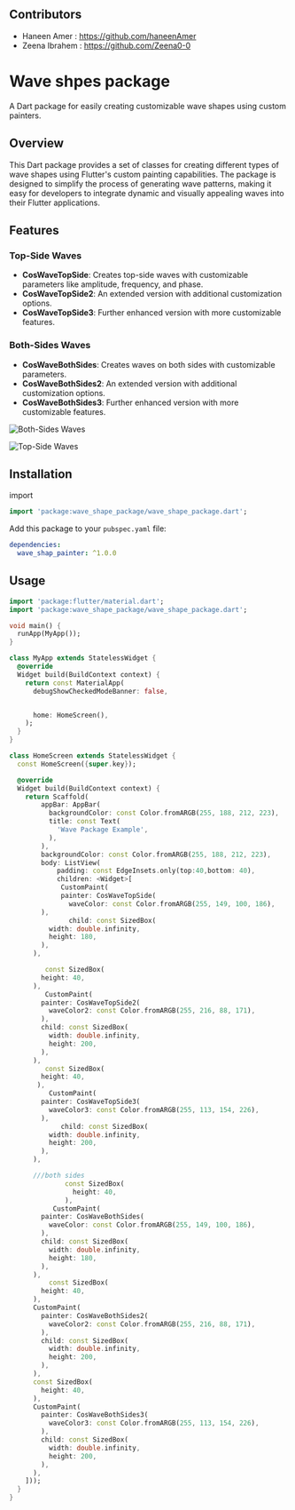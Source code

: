 
## Contributors
- Haneen Amer : https://github.com/haneenAmer
- Zeena Ibrahem : https://github.com/Zeena0-0



# Wave shpes package

A Dart package for easily creating customizable wave shapes using custom painters.

## Overview

This Dart package provides a set of classes for creating different types of wave shapes using Flutter's
custom painting capabilities. The package is designed to simplify the process of generating wave
patterns, making it easy for developers to integrate dynamic and visually appealing waves into their
Flutter applications.

## Features

### Top-Side Waves

- **CosWaveTopSide**: Creates top-side waves with customizable parameters like amplitude, frequency, and phase. 
- **CosWaveTopSide2**: An extended version with additional customization options.
- **CosWaveTopSide3**: Further enhanced version with more customizable features.

### Both-Sides Waves

- **CosWaveBothSides**: Creates waves on both sides with customizable parameters. 
- **CosWaveBothSides2**: An extended version with additional customization options. 
- **CosWaveBothSides3**: Further enhanced version with more customizable features. 

![Both-Sides Waves](https://cdn.discordapp.com/attachments/1166330871389884477/1194724209239281914/IMG_20240110_222704_660.png?ex=65b164a0&is=659eefa0&hm=f9f186bbdb96bd1656eca7b2e207f26654e99bf06e5ee7b068af435d741d98ec&)

![Top-Side Waves](https://cdn.discordapp.com/attachments/1166330871389884477/1194724208941469858/IMG_20240110_222707_001.png?ex=65b164a0&is=659eefa0&hm=a4a843a457189261819a7fea44d7f5f42613bd6caf657e7f82dbf0415c2a9edf&)


## Installation
import
```dart
import 'package:wave_shape_package/wave_shape_package.dart';
```
Add this package to your `pubspec.yaml` file:

```yaml
dependencies:
  wave_shap_painter: ^1.0.0
```


## Usage 
```dart
import 'package:flutter/material.dart';
import 'package:wave_shape_package/wave_shape_package.dart';

void main() {
  runApp(MyApp());
}

class MyApp extends StatelessWidget {
  @override
  Widget build(BuildContext context) {
    return const MaterialApp(
      debugShowCheckedModeBanner: false,


      home: HomeScreen(),
    );
  }
}

class HomeScreen extends StatelessWidget {
  const HomeScreen({super.key});

  @override
  Widget build(BuildContext context) {
    return Scaffold(
        appBar: AppBar(
          backgroundColor: const Color.fromARGB(255, 188, 212, 223),
          title: const Text(
            'Wave Package Example',
          ),
        ),
        backgroundColor: const Color.fromARGB(255, 188, 212, 223),
        body: ListView(
            padding: const EdgeInsets.only(top:40,bottom: 40),
            children: <Widget>[
             CustomPaint(
             painter: CosWaveTopSide(
               waveColor: const Color.fromARGB(255, 149, 100, 186),
        ),
               child: const SizedBox(
          width: double.infinity,
          height: 180,
        ),
      ),

         const SizedBox(
        height: 40,
      ),
         CustomPaint(
        painter: CosWaveTopSide2(
          waveColor2: const Color.fromARGB(255, 216, 88, 171),
        ),
        child: const SizedBox(
          width: double.infinity,
          height: 200,
        ),
      ),
         const SizedBox(
        height: 40,
       ),
          CustomPaint(
        painter: CosWaveTopSide3(
          waveColor3: const Color.fromARGB(255, 113, 154, 226),
        ),
             child: const SizedBox(
          width: double.infinity,
          height: 200,
        ),
      ),

      ///both sides
              const SizedBox(
                height: 40,
              ),
           CustomPaint(
        painter: CosWaveBothSides(
          waveColor: const Color.fromARGB(255, 149, 100, 186),
        ),
        child: const SizedBox(
          width: double.infinity,
          height: 180,
        ),
      ),
          const SizedBox(
        height: 40,
      ),
      CustomPaint(
        painter: CosWaveBothSides2(
          waveColor2: const Color.fromARGB(255, 216, 88, 171),
        ),
        child: const SizedBox(
          width: double.infinity,
          height: 200,
        ),
      ),
      const SizedBox(
        height: 40,
      ),
      CustomPaint(
        painter: CosWaveBothSides3(
          waveColor3: const Color.fromARGB(255, 113, 154, 226),
        ),
        child: const SizedBox(
          width: double.infinity,
          height: 200,
        ),
      ),
    ]));
  }
}

```
